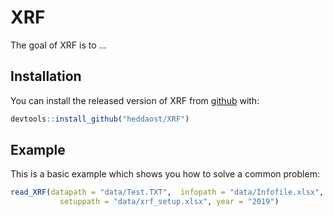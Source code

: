 # XRF

The goal of XRF is to ...

## Installation

You can install the released version of XRF from [github](https://github.com/heddaost/XRF) with:

``` r
devtools::install_github("heddaost/XRF")
```

## Example

This is a basic example which shows you how to solve a common problem:

``` r
read_XRF(datapath = "data/Test.TXT",  infopath = "data/Infofile.xlsx",
           setuppath = "data/xrf_setup.xlsx", year = "2019")
```
